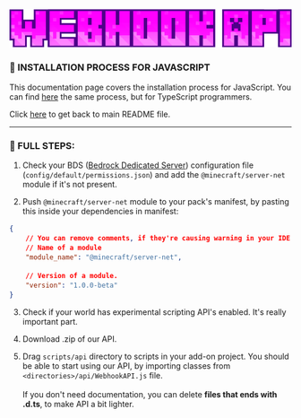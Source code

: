 <p align="center">
    <img src="../assets/logo.png" alt="Webhook API" />
</p>

<h3>
    📢 INSTALLATION PROCESS FOR JAVASCRIPT
</h3>

This documentation page covers the installation process for JavaScript. You can find [here](./ts-installation.md) the same process, but for TypeScript programmers.

Click [here](../README.md) to get back to main README file.

<hr />

<h3>
    📌 FULL STEPS:
</h3>

1. Check your BDS ([Bedrock Dedicated Server](https://www.minecraft.net/en-us/download/server/bedrock)) configuration file (`config/default/permissions.json`) and add the `@minecraft/server-net` module if it's not present.

2. Push `@minecraft/server-net` module to your pack's manifest, by pasting this inside your dependencies in manifest:
```json
{
    // You can remove comments, if they're causing warning in your IDE.
    // Name of a module
    "module_name": "@minecraft/server-net",

    // Version of a module.
    "version": "1.0.0-beta"
}
```

3. Check if your world has experimental scripting API's enabled. It's really important part.

4. Download .zip of our API.

5. Drag `scripts/api` directory to scripts in your add-on project. You should be able to start using our API, by importing classes from `<directories>/api/WebhookAPI.js` file. <br /> <br />If you don't need documentation, you can delete **files that ends with .d.ts**, to make API a bit lighter.